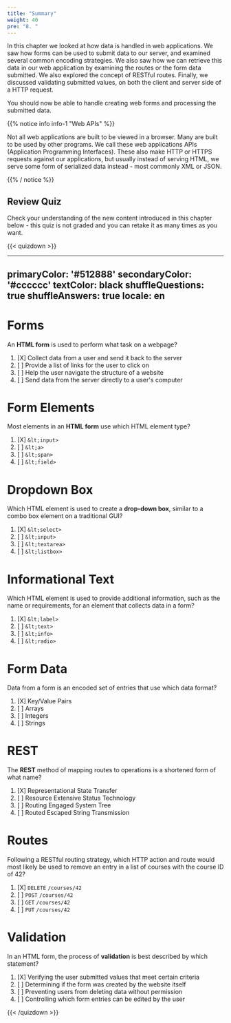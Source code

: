 ```yaml
---
title: "Summary"
weight: 40
pre: "8. "
---
```


In this chapter we looked at how data is handled in web applications.  We saw how forms can be used to submit data to our server, and examined several common encoding strategies.  We also saw how we can retrieve this data in our web application by examining the routes or the form data submitted.  We also explored the concept of RESTful routes.  Finally, we discussed validating submitted values, on both the client and server side of a HTTP request.

You should now be able to handle creating web forms and processing the submitted data.

{{% notice info info-1 "Web APIs" %}}

Not all web applications are built to be viewed in a browser.  Many are built to be used by other programs.  We call these web applications APIs (Application Programming Interfaces).  These also make HTTP or HTTPS requests against our applications, but usually instead of serving HTML, we serve some form of serialized data instead - most commonly XML or JSON.

{{% / notice %}}

## Review Quiz

Check your understanding of the new content introduced in this chapter below - this quiz is not graded and you can retake it as many times as you want.

{{< quizdown >}}

---
primaryColor: '#512888'
secondaryColor: '#cccccc'
textColor: black
shuffleQuestions: true
shuffleAnswers: true
locale: en
---

# Forms

An **HTML form** is used to perform what task on a webpage? 

1. [X] Collect data from a user and send it back to the server
1. [ ] Provide a list of links for the user to click on
1. [ ] Help the user navigate the structure of a website
1. [ ] Send data from the server directly to a user's computer

# Form Elements

Most elements in an **HTML form** use which HTML element type? 

1. [X] `&lt;input>`
1. [ ] `&lt;a>`
1. [ ] `&lt;span>`
1. [ ] `&lt;field>`

# Dropdown Box

Which HTML element is used to create a **drop-down box**, similar to a combo box element on a traditional GUI?

1. [X] `&lt;select>`
1. [ ] `&lt;input>`
1. [ ] `&lt;textarea>`
1. [ ] `&lt;listbox>`

# Informational Text

Which HTML element is used to provide additional information, such as the name or requirements, for an element that collects data in a form?

1. [X] `&lt;label>`
1. [ ] `&lt;text>`
1. [ ] `&lt;info>`
1. [ ] `&lt;radio>`

# Form Data

Data from a form is an encoded set of entries that use which data format?

1. [X] Key/Value Pairs
1. [ ] Arrays
1. [ ] Integers
1. [ ] Strings

# REST

The **REST** method of mapping routes to operations is a shortened form of what name?

1. [X] Representational State Transfer
1. [ ] Resource Extensive Status Technology
1. [ ] Routing Engaged System Tree
1. [ ] Routed Escaped String Transmission

# Routes

Following a RESTful routing strategy, which HTTP action and route would most likely be used to remove an entry in a list of courses with the course ID of 42?

1. [X] `DELETE` `/courses/42`
1. [ ] `POST` `/courses/42`
1. [ ] `GET` `/courses/42`
1. [ ] `PUT` `/courses/42`

# Validation

In an HTML form, the process of **validation** is best described by which statement?

1. [X] Verifying the user submitted values that meet certain criteria
1. [ ] Determining if the form was created by the website itself
1. [ ] Preventing users from deleting data without permission
1. [ ] Controlling which form entries can be edited by the user

{{< /quizdown >}}
